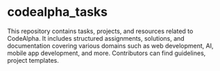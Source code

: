 # codealpha_tasks
This repository contains tasks, projects, and resources related to CodeAlpha. It includes structured assignments, solutions, and documentation covering various domains such as web development, AI, mobile app development, and more. Contributors can find guidelines, project templates.
